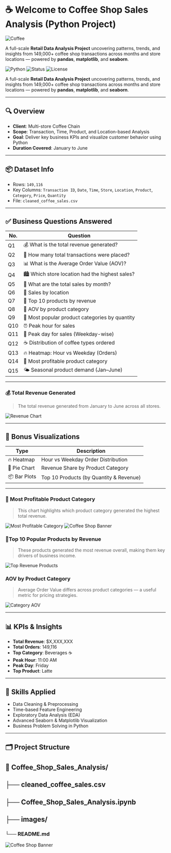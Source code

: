 
# ☕ Welcome to Coffee Shop Sales Analysis (Python Project)
![Coffee](https://github.com/Syed-Moinuddin2025/python_projects_analyses/blob/main/09_Coffee_Shop_Sales_Analysis/Images/coffee.gif)

A full-scale **Retail Data Analysis Project** uncovering patterns, trends, and insights from 149,000+ coffee shop transactions across months and store locations — powered by **pandas**, **matplotlib**, and **seaborn**.


![Python](https://img.shields.io/badge/Built%20With-Python-blue?logo=python)
![Status](https://img.shields.io/badge/Project-Complete-brightgreen)
![License](https://img.shields.io/badge/License-MIT-yellow)

A full-scale **Retail Data Analysis Project** uncovering patterns, trends, and insights from 149,000+ coffee shop transactions across months and store locations — powered by **pandas**, **matplotlib**, and **seaborn**.

---

## 🔍 Overview

- **Client**: Multi-store Coffee Chain  
- **Scope**: Transaction, Time, Product, and Location-based Analysis  
- **Goal**: Deliver key business KPIs and visualize customer behavior using Python  
- **Duration Covered**: January to June

---

## 📦 Dataset Info

- Rows: `149,116`  
- Key Columns: `Transaction ID`, `Date`, `Time`, `Store`, `Location`, `Product`, `Category`, `Price`, `Quantity`  
- File: `cleaned_coffee_sales.csv`

---

## ✅ Business Questions Answered

| No. | Question                                                                 |
|-----|--------------------------------------------------------------------------|
| Q1  | 💰 What is the total revenue generated?                                  |
| Q2  | 🧾 How many total transactions were placed?                              |
| Q3  | 📊 What is the Average Order Value (AOV)?                                |
| Q4  | 🏙️ Which store location had the highest sales?                           |
| Q5  | 📆 What are the total sales by month?                                    |
| Q6  | 🏪 Sales by location                                                     |
| Q7  | 💸 Top 10 products by revenue                                            |
| Q8  | 📐 AOV by product category                                               |
| Q9  | 🔢 Most popular product categories by quantity                           |
| Q10 | ⏰ Peak hour for sales                                                   |
| Q11 | 📅 Peak day for sales (Weekday-wise)                                     |
| Q12 | ☕ Distribution of coffee types ordered                                  |
| Q13 | 🔥 Heatmap: Hour vs Weekday (Orders)                                     |
| Q14 | 💼 Most profitable product category                                      |
| Q15 | 🌤️ Seasonal product demand (Jan–June)                                    |
---
### 💰 Total Revenue Generated

> The total revenue generated from January to June across all stores.

![Revenue Chart](https://github.com/Syed-Moinuddin2025/python_projects_analyses/blob/main/09_Coffee_Shop_Sales_Analysis/Images/Revenue.png)

---


## 🎁 Bonus Visualizations

| Type         | Description                             |
|--------------|---------------------------------------- |
| 🔥 Heatmap   | Hour vs Weekday Order Distribution      |
| 🥧 Pie Chart | Revenue Share by Product Category       |
| 📦 Bar Plots | Top 10 Products (by Quantity & Revenue) |

---
### 💼  Most Profitable Product Category

> This chart highlights which product category generated the highest total revenue.

![Most Profitable Category](https://github.com/Syed-Moinuddin2025/python_projects_analyses/blob/main/09_Coffee_Shop_Sales_Analysis/Images/profit.png)
![Coffee Shop Banner](https://github.com/Syed-Moinuddin2025/python_projects_analyses/blob/main/09_Coffee_Shop_Sales_Analysis/Images/coffee%20(2).png)
### 💸Top 10 Popular Products by Revenue

> These products generated the most revenue overall, making them key drivers of business income.

![Top Revenue Products](https://github.com/Syed-Moinuddin2025/python_projects_analyses/blob/main/09_Coffee_Shop_Sales_Analysis/Images/pro.png)

### AOV by Product Category

> Average Order Value differs across product categories — a useful metric for pricing strategies.

![Category AOV](https://github.com/Syed-Moinuddin2025/python_projects_analyses/blob/main/09_Coffee_Shop_Sales_Analysis/Images/pro.png)

---

## 📊 KPIs & Insights

- **Total Revenue**: $X,XXX,XXX  
- **Total Orders**: 149,116  
- **Top Category**: Beverages ☕  
- **Peak Hour**: 11:00 AM  
- **Peak Day**: Friday  
- **Top Product**: Latte  

---

## 🧠 Skills Applied

- Data Cleaning & Preprocessing  
- Time-based Feature Engineering  
- Exploratory Data Analysis (EDA)  
- Advanced Seaborn & Matplotlib Visualization  
- Business Problem Solving in Python  

---

## 🗂️ Project Structure

## 📁 Coffee_Shop_Sales_Analysis/
## ├── cleaned_coffee_sales.csv
## ├── Coffee_Shop_Sales_Analysis.ipynb
## ├── images/
### └── README.md
![Coffee Shop Banner](https://github.com/Syed-Moinuddin2025/python_projects_analyses/blob/main/09_Coffee_Shop_Sales_Analysis/Images/coffee%20(3).png)
